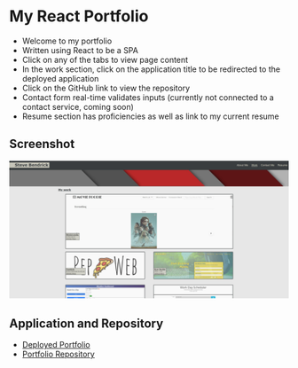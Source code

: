 # My React Portfolio
- Welcome to my portfolio
- Written using React to be a SPA
- Click on any of the tabs to view page content
- In the work section, click on the application title to be redirected to the deployed application
- Click on the GitHub link to view the repository
- Contact form real-time validates inputs (currently not connected to a contact service, coming soon)
- Resume section has proficiencies as well as link to my current resume

## Screenshot
![Screenshot](./public/images/application-screenshot.png)

## Application and Repository
- [Deployed Portfolio](https://steveb29.github.io/react-portfolio/)
- [Portfolio Repository](https://github.com/SteveB29/react-portfolio)